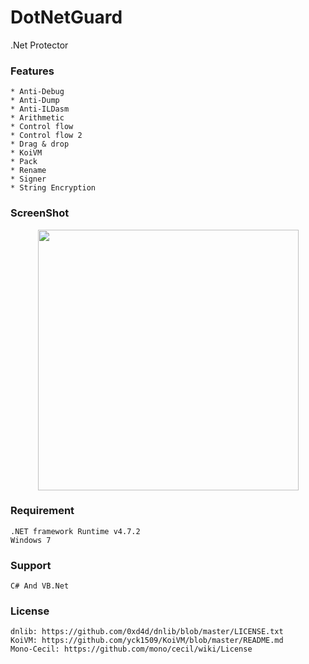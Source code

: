 # DotNetGuard
.Net Protector

### Features
    * Anti-Debug
    * Anti-Dump
    * Anti-ILDasm
    * Arithmetic
    * Control flow
    * Control flow 2
    * Drag & drop
    * KoiVM
    * Pack
    * Rename
    * Signer
    * String Encryption
	
### ScreenShot

<section>
<p align="center">
<img src="https://raw.githubusercontent.com/Modify24x7/DotNetGuard/master/image/Capture.jpg" alt="" height="417x" align="center" />
</p>
</section>
	
### Requirement
    .NET framework Runtime v4.7.2
    Windows 7
	
### Support
    C# And VB.Net
	
### License
    dnlib: https://github.com/0xd4d/dnlib/blob/master/LICENSE.txt
    KoiVM: https://github.com/yck1509/KoiVM/blob/master/README.md
    Mono-Cecil: https://github.com/mono/cecil/wiki/License
